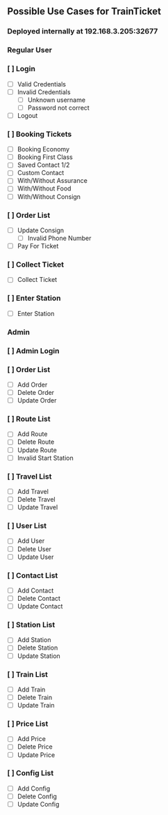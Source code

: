 ## Possible Use Cases for TrainTicket

### Deployed internally at 192.168.3.205:32677


### Regular User
### [ ] Login
  - [ ] Valid Credentials
  - [ ] Invalid Credentials
    - [ ] Unknown username
    - [ ] Password not correct
  - [ ] Logout
### [ ] Booking Tickets
 - [ ] Booking Economy
 - [ ] Booking First Class
 - [ ] Saved Contact 1/2
 - [ ] Custom Contact
 - [ ] With/Without Assurance
 - [ ] With/Without Food
 - [ ] With/Without Consign
### [ ] Order List
  - [ ] Update Consign
    - [ ] Invalid Phone Number
  - [ ] Pay For Ticket
### [ ] Collect Ticket
  - [ ] Collect Ticket
### [ ] Enter Station
  - [ ] Enter Station

### Admin
### [ ] Admin Login
### [ ] Order List
  - [ ] Add Order
  - [ ] Delete Order
  - [ ] Update Order
### [ ] Route List
  - [ ] Add Route
  - [ ] Delete Route
  - [ ] Update Route
   - [ ] Invalid Start Station
### [ ] Travel List
  - [ ] Add Travel 
  - [ ] Delete Travel 
  - [ ] Update Travel 
### [ ] User List
  - [ ] Add User 
  - [ ] Delete User 
  - [ ] Update User 
### [ ] Contact List
  - [ ] Add Contact 
  - [ ] Delete Contact 
  - [ ] Update Contact 
### [ ] Station List
  - [ ] Add Station 
  - [ ] Delete Station 
  - [ ] Update Station 
### [ ] Train List
  - [ ] Add Train 
  - [ ] Delete Train 
  - [ ] Update Train 
### [ ] Price List
  - [ ] Add Price 
  - [ ] Delete Price 
  - [ ] Update Price 
### [ ] Config List
  - [ ] Add Config
  - [ ] Delete Config 
  - [ ] Update Config